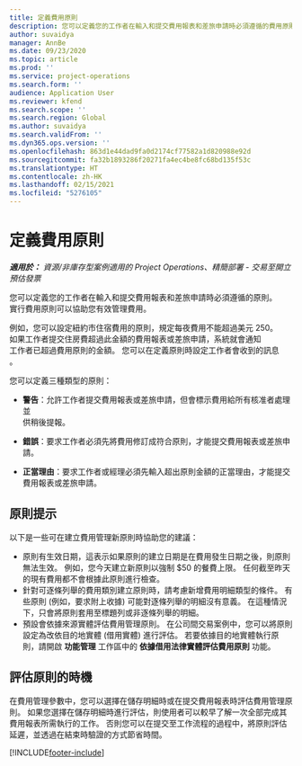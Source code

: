 ```yaml
---
title: 定義費用原則
description: 您可以定義您的工作者在輸入和提交費用報表和差旅申請時必須遵循的費用原則。
author: suvaidya
manager: AnnBe
ms.date: 09/23/2020
ms.topic: article
ms.prod: ''
ms.service: project-operations
ms.search.form: ''
audience: Application User
ms.reviewer: kfend
ms.search.scope: ''
ms.search.region: Global
ms.author: suvaidya
ms.search.validFrom: ''
ms.dyn365.ops.version: ''
ms.openlocfilehash: 863d1e44dad9fa0d2174cf77582a1d820988e92d
ms.sourcegitcommit: fa32b1893286f20271fa4ec4be8fc68bd135f53c
ms.translationtype: HT
ms.contentlocale: zh-HK
ms.lasthandoff: 02/15/2021
ms.locfileid: "5276105"
---
```

# <a name="define-expense-policies"></a>定義費用原則

_**適用於：** 資源/非庫存型案例適用的 Project Operations、精簡部署 - 交易至開立預估發票_

您可以定義您的工作者在輸入和提交費用報表和差旅申請時必須遵循的原則。         
實行費用原則可以協助您有效管理費用。         

例如，您可以設定紐約市住宿費用的原則，規定每夜費用不能超過美元 250。       
如果工作者提交住房費超過此金額的費用報表或差旅申請，系統就會通知         
工作者已超過費用原則的金額。 您可以在定義原則時設定工作者會收到的訊息        
。      
        
您可以定義三種類型的原則：         
        
- **警告**：允許工作者提交費用報表或差旅申請，但會標示費用給所有核准者處理並         
  供稍後提報。        

- **錯誤**：要求工作者必須先將費用修訂成符合原則，才能提交費用報表或差旅申請。        
 
 - **正當理由**：要求工作者或經理必須先輸入超出原則金額的正當理由，才能提交費用報表或差旅申請。        

## <a name="policy-tips"></a>原則提示
以下是一些可在建立費用管理新原則時協助您的建議： 

- 原則有生效日期，這表示如果原則的建立日期是在費用發生日期之後，則原則無法生效。 例如，您今天建立新原則以強制 $50 的餐費上限。 任何截至昨天的現有費用都不會根據此原則進行檢查。
- 針對可逐條列舉的費用類別建立原則時，請考慮新增費用明細類型的條件。 有些原則 (例如，要求附上收據) 可能對逐條列舉的明細沒有意義。 在這種情況下，只會將原則套用至標題列或非逐條列舉的明細。 
- 預設會依據來源實體評估費用管理原則。 在公司間交易案例中，您可以將原則設定為改依目的地實體 (借用實體) 進行評估。 若要依據目的地實體執行原則，請開啟 **功能管理** 工作區中的 **依據借用法律實體評估費用原則** 功能。

## <a name="when-to-evaluate-policies"></a>評估原則的時機

在費用管理參數中，您可以選擇在儲存明細時或在提交費用報表時評估費用管理原則。 如果您選擇在儲存明細時進行評估，則使用者可以較早了解一次全部完成其費用報表所需執行的工作。 否則您可以在提交至工作流程的過程中，將原則評估延遲，並透過在結束時驗證的方式節省時間。


[!INCLUDE[footer-include](../includes/footer-banner.md)]